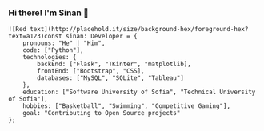 ### Hi there! I'm Sinan 👋
```
![Red text](http://placehold.it/size/background-hex/foreground-hex?text=a123)const sinan: Developer = {
    pronouns: "He" | "Him",
    code: ["Python"],
    technologies: {
        backEnd: ["Flask", "TKinter", "matplotlib],
        frontEnd: ["Bootstrap", "CSS],
        databases: ["MySQL", "SQLite", "Tableau"]
    },
    education: ["Software University of Sofia", "Technical University of Sofia"],
    hobbies: ["Basketball", "Swimming", "Competitive Gaming"],
    goal: "Contributing to Open Source projects"
};
```
<!--
**pySin/PySin** is a ✨ _special_ ✨ repository because its `README.md` (this file) appears on your GitHub profile.

Here are some ideas to get you started:

- 🔭 I’m currently working on ...
- 🌱 I’m currently learning ...
- 👯 I’m looking to collaborate on ...
- 🤔 I’m looking for help with ...
- 💬 Ask me about ...
- 📫 How to reach me: ...
- 😄 Pronouns: ...
- ⚡ Fun fact: ...
-->
